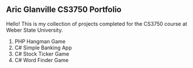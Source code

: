 ## Aric Glanville CS3750 Portfolio

Hello! This is my collection of projects completed for the CS3750 course at Weber State University.

1. PHP Hangman Game
2. C# Simple Banking App
4. C# Stock Ticker Game
5. C# Word Finder Game
